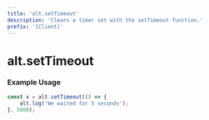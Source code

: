 ```yaml
---
title: 'alt.setTimeout'
description: 'Clears a timer set with the setTimeout function.'
prefix: '[Client]'
---
```


# alt.setTimeout

### Example Usage

```js
const x = alt.setTimeout(() => {
    alt.log('We waited for 5 seconds');
}, 5000);
```
